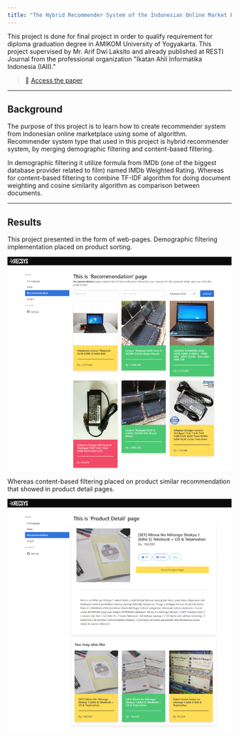 ```yaml
---
title: "The Hybrid Recommender System of the Indonesian Online Market Products using IMDb weight rating and TF-IDF"
---
```


This project is done for final project in order to qualify requirement for diploma graduation degree in AMIKOM University of Yogyakarta. This project supervised by Mr. Arif Dwi Laksito and already published at RESTI Journal from the professional organization "Ikatan Ahli Informatika Indonesia (IAII)."  

<!-- Proyek ini dikerjakan dalam rangka tugas akhir guna memenuhi syarat kelulusan program diploma di Universitas AMIKOM Yogyakarta. Disupervisori oleh bapak Arif Dwi Laksito. Proyek ini telah dipublikasikan pada Jurnal Resti yang diterbitkan oleh organisasi profesi Ikatan Ahli Informatika Indonesia (IAII).   -->

> 📄️ [Access the paper](http://jurnal.iaii.or.id/index.php/RESTI/article/view/3486)

----

## Background

The purpose of this project is to learn how to create recommender system from Indonesian online marketplace using some of algorithm. Recommender system type that used in this project is hybrid recommender system, by merging demographic filtering and content-based filtering.  

In demographic filtering it utilize formula from IMDb (one of the biggest database provider related to film) named IMDb Weighted Rating. Whereas for content-based filtering to combine TF-IDF algorithm for doing document weighting and cosine similarity algorithm as comparison between documents.

<!-- Proyek ini bertujuan untuk mempelajari pembuatan sistem rekomendasi pada marketplace online Indonesia. Jenis sistem rekomendasi yang digunakan adalah hybrid recommender system, dengan penggabungan demographic filtering dan content-based filtering. Pada demographic filtering memanfaatkan formula dari IMDb (salah satu layanan basis data yang berkaitan dengan film) yang bernama IMDb Weighted Rating. 

Sedangkan untuk content-based filtering menggunakan algoritma TF-IDF untuk melakukan pembobotan dokumen dan cosine similarity sebagai pembanding antar dokumen.   -->

----

## Results  

This project presented in the form of web-pages. Demographic filtering implementation placed on product sorting. 

<!-- Proyek ini dipresentasikan dalam bentuk web-pages. Implementasi demographic filtering terletak pada pengurutan produk.   -->

![The Hybrid Recommender System of the Indonesian Online Market Products using IMDb weight rating and TF-IDF -- Demographic Filtering](/assets/images/project-image/the-hybrid-recommender-system-recommendation-page.png "Recommendation page shows result of demographic filtering using IMDb Weighted Rating")

Whereas content-based filtering placed on product similar recommendation that showed in product detail pages.

<!-- Sedangkan content-based filtering terletak pada rekomendasi produk serupa yang tampil di halaman detail produk.   -->

![The Hybrid Recommender System of the Indonesian Online Market Products using IMDb weight rating and TF-IDF -- Content-based Filtering](/assets/images/project-image/the-hybrid-recommender-system-detail-page.png "Detail page shows result of content-based filtering using TF-IDF and cosine similarity algorithm")  